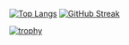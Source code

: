 [![Top Langs](https://github-readme-stats.vercel.app/api/top-langs/?username=Sigumaa&theme=tokyonight&hide_border=true)](https://github.com/anuraghazra/github-readme-stats)
[![GitHub Streak](https://streak-stats.demolab.com?user=Sigumaa&theme=tokyonight&hide_border=true&border_radius=1.3&date_format=%5BY%20%5DM%20j)](https://git.io/streak-stats)



[![trophy](https://github-profile-trophy.vercel.app/?username=Sigumaa&theme=monokai&row=1&no-bg=true&column=8&no-frame=true)](https://github.com/ryo-ma/github-profile-trophy)
